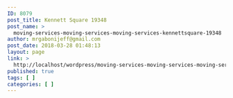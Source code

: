 ```yaml
---
ID: 8079
post_title: Kennett Square 19348
post_name: >
  moving-services-moving-services-moving-services-kennettsquare-19348
author: mrgabonijeff@gmail.com
post_date: 2018-03-28 01:48:13
layout: page
link: >
  http://localhost/wordpress/moving-services-moving-services-moving-services-kennettsquare-19348/
published: true
tags: [ ]
categories: [ ]
---
```


